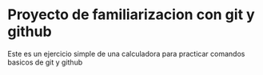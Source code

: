 # Proyecto de familiarizacion con git y github

Este es un ejercicio simple de una calculadora para practicar comandos basicos de git y github